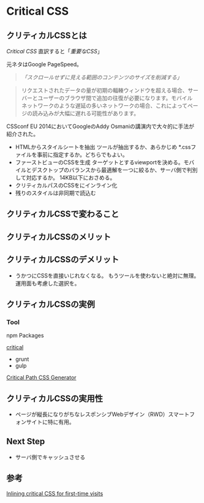 Critical CSS
=======

## クリティカルCSSとは

*Critical CSS* 直訳すると「*重要なCSS*」  

元ネタはGoogle PageSpeed。  
> *「スクロールせずに見える範囲のコンテンツのサイズを削減する」*

> リクエストされたデータの量が初期の輻輳ウィンドウを超える場合、サーバーとユーザーのブラウザ間で追加の往復が必要になります。モバイル ネットワークのような遅延の多いネットワークの場合、これによってページの読み込みが大幅に遅れる可能性があります。

CSSconf EU 2014においてGoogleのAddy Osmaniの講演内で大々的に手法が紹介された。

- HTMLからスタイルシートを抽出
    ツールが抽出するか、あらかじめ *.cssファイルを事前に指定するか。どちらでもよい。
- ファーストビューのCSSを生成
    ターゲットとするviewportを決める。モバイルとデスクトップのバランスから最適解を一つに絞るか、サーバ側で判別して対応するか。
    14KB以下におさめる。
- クリティカルパスのCSSをにインライン化
- 残りのスタイルは非同期で読込む

## クリティカルCSSで変わること

## クリティカルCSSのメリット

## クリティカルCSSのデメリット
- うかつにCSSを直接いじれなくなる。
    もうツールを使わないと絶対に無理。運用面も考慮した選択を。

## クリティカルCSSの実例

### Tool
npm Packages

[critical](https://www.npmjs.com/package/critical)

- grunt
- gulp

[Critical Path CSS Generator](http://jonassebastianohlsson.com/criticalpathcssgenerator/)

## クリティカルCSSの実用性

- ページが縦長になりがちなレスポンシブWebデザイン（RWD）スマートフォンサイトに特に有用。

## Next Step
- サーバ側でキャッシュさせる

## 参考
[Inlining critical CSS for first-time visits](https://adactio.com/journal/8504)

